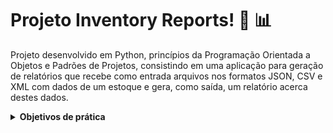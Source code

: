 # Projeto Inventory Reports! :page_facing_up: :bar_chart:

Projeto desenvolvido em Python, princípios da Programação Orientada a Objetos e Padrões de Projetos, consistindo em uma aplicação para geração de relatórios que recebe como entrada arquivos nos formatos JSON, CSV e XML com dados de um estoque e gera, como saída, um relatório acerca destes dados.

<details>
  <summary><strong>Objetivos de prática</strong></summary><br />
    <ul>
    <li>Aplicar conceitos de Orientação a Objetos em Python</li>
    <li>Aplicar padrões de projeto. Padrão de projeto escolhido Strategy.</li>
    <li>Leitura e escrita de arquivos (XML, CSV, JSON)</li>
    </ul>
</details>
